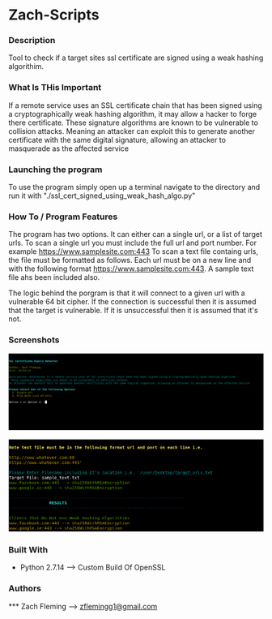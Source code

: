 # Zach-Scripts

### Description

Tool to check if a target sites ssl certificate are signed using a weak hashing algorithim.

### What Is THis Important

If a remote service uses an SSL certificate chain that has been signed using a cryptographically weak hashing algorithm, it may allow a hacker to forge there certificate. These signature algorithms are known to be vulnerable to collision attacks. Meaning an attacker can exploit this to generate another certificate with the same digital signature, allowing an attacker to masquerade as the affected service


### Launching the program

To use the program simply open up a terminal navigate to the directory and run it with "./ssl_cert_signed_using_weak_hash_algo.py"

### How To / Program Features

The program has two options. It can either can a single url, or a list of target urls. 
To scan a single url you must include the full url and port number. For example https://www.samplesite.com:443
To scan a text file containg urls, the file must be formatted as follows. Each url must be on a new line and with the following format https://www.samplesite.com:443. A sample text file ahs been included also. 

The logic behind the porgram is that it will connect to a given url with a vulnerable 64 bit cipher. If the connection is successful then it is assumed that the target is vulnerable. If it is unsuccessful then it is assumed that it's not.

### Screenshots
![alt text](screenshots/ssl_weak_hash_Overview.png "Overview of Program")

![alt text](screenshots/ssl_weak_hash_Overview2.png "Sample Output")


### Built With

* Python 2.7.14 --> Custom Build Of OpenSSL

### Authors

*** Zach Fleming --> zflemingg1@gmail.com





